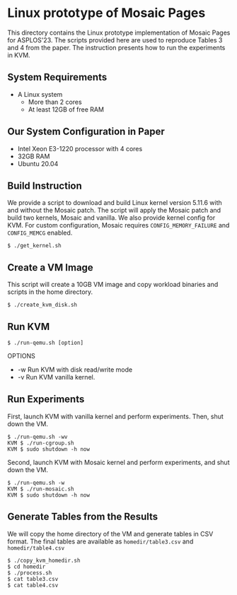 # Linux prototype of Mosaic Pages

This directory contains the Linux prototype implementation of Mosaic Pages for ASPLOS'23.
The scripts provided here are used to reproduce Tables 3 and 4 from the paper.
The instruction presents how to run the experiments in KVM.


## System Requirements

* A Linux system
  * More than 2 cores
  * At least 12GB of free RAM

## Our System Configuration in Paper

* Intel Xeon E3-1220 processor with 4 cores
* 32GB RAM
* Ubuntu 20.04

## Build Instruction

We provide a script to download and build Linux kernel version 5.11.6 with and without the Mosaic patch.
The script will apply the Mosaic patch and build two kernels, Mosaic and vanilla.
We also provide kernel config for KVM. For custom configuration, Mosaic requires `CONFIG_MEMORY_FAILURE` and `CONFIG_MEMCG` enabled.
```
$ ./get_kernel.sh
```

## Create a VM Image

This script will create a 10GB VM image and copy workload binaries and scripts in the home directory.
```
$ ./create_kvm_disk.sh
```

## Run KVM

```
$ ./run-qemu.sh [option]
```
OPTIONS
* -w Run KVM with disk read/write mode
* -v Run KVM vanilla kernel.

## Run Experiments

First, launch KVM with vanilla kernel and perform experiments.
Then, shut down the VM.
```
$ ./run-qemu.sh -wv
KVM $ ./run-cgroup.sh
KVM $ sudo shutdown -h now
```
Second, launch KVM with Mosaic kernel and perform experiments, and shut down the VM.
```
$ ./run-qemu.sh -w
KVM $ ./run-mosaic.sh
KVM $ sudo shutdown -h now
```

## Generate Tables from the Results

We will copy the home directory of the VM and generate tables in CSV format.
The final tables are available as `homedir/table3.csv` and `homedir/table4.csv`
```
$ ./copy_kvm_homedir.sh
$ cd homedir
$ ./process.sh
$ cat table3.csv
$ cat table4.csv
```
